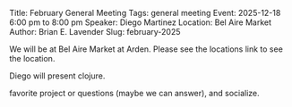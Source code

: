 Title: February General Meeting
Tags: general meeting
Event: 2025-12-18 6:00 pm to 8:00 pm
Speaker: Diego Martinez
Location: Bel Aire Market
Author: Brian E. Lavender
Slug: february-2025

We will be at Bel Aire Market at Arden. Please see the locations link to 
see the location. 

Diego will present clojure.

favorite project or questions (maybe we can answer), and socialize.
